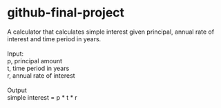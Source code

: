 # github-final-project

A calculator that calculates simple interest given principal, annual rate of interest and time period in years.<br/><br/>
Input:<br/>
    p, principal amount<br/>
    t, time period in years<br/>
    r, annual rate of interest<br/><br/>
Output<br/>
    simple interest = p * t * r<br/>
